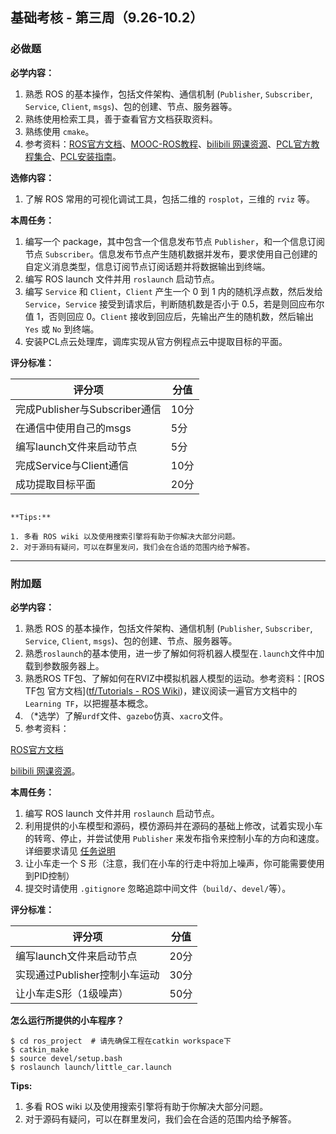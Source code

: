 ## 基础考核 - 第三周（9.26-10.2）

### 必做题

**必学内容：**

1. 熟悉 ROS 的基本操作，包括文件架构、通信机制 (`Publisher`, `Subscriber`, `Service`, `Client`, `msgs`)、包的创建、节点、服务器等。
2. 熟练使用检索工具，善于查看官方文档获取资料。
3. 熟练使用 `cmake`。
4. 参考资料：[ROS官方文档](http://wiki.ros.org/cn)、[MOOC-ROS教程](https://www.icourse163.org/course/ISCAS-1002580008)、[bilibili 网课资源](https://www.bilibili.com/video/BV1zt411G7Vn?from=search&seid=4645403767351408067&spm_id_from=333.337.0.0)、[PCL官方教程集合]( https://pcl.readthedocs.io/projects/tutorials/en/master/)、[PCL安装指南](https://pcl.readthedocs.io/projects/tutorials/en/master/#basic-usage)。

**选修内容：**

1. 了解 ROS 常用的可视化调试工具，包括二维的 `rosplot`，三维的 `rviz` 等。

**本周任务：**

1. 编写一个 package，其中包含一个信息发布节点 `Publisher`，和一个信息订阅节点 `Subscriber`。信息发布节点产生随机数据并发布，要求使用自己创建的自定义消息类型，信息订阅节点订阅话题并将数据输出到终端。
2. 编写 ROS launch 文件并用 `roslaunch` 启动节点。
3. 编写 `Service` 和 `Client`，`Client` 产生一个 0 到 1 内的随机浮点数，然后发给 `Service`，`Service` 接受到请求后，判断随机数是否小于 0.5，若是则回应布尔值 1，否则回应 0。`Client` 接收到回应后，先输出产生的随机数，然后输出 `Yes` 或 `No` 到终端。
4. 安装PCL点云处理库，调库实现从官方例程点云中提取目标的平面。

**评分标准：**

| 评分项                        | 分值 |
| ----------------------------- | ---- |
| 完成Publisher与Subscriber通信 | 10分 |
| 在通信中使用自己的msgs        | 5分 |
| 编写launch文件来启动节点      | 5分 |
| 完成Service与Client通信       | 10分 |
| 成功提取目标平面              | 20分 |



```

**Tips:**

1. 多看 ROS wiki 以及使用搜索引擎将有助于你解决大部分问题。
2. 对于源码有疑问，可以在群里发问，我们会在合适的范围内给予解答。
```

---

### 附加题

**必学内容：**

1. 熟悉 ROS 的基本操作，包括文件架构、通信机制 (`Publisher`, `Subscriber`, `Service`, `Client`, `msgs`)、包的创建、节点、服务器等。
2. 熟悉`roslaunch`的基本使用，进一步了解如何将机器人模型在`.launch`文件中加载到参数服务器上。
3. 熟悉ROS TF包、了解如何在RVIZ中模拟机器人模型的运动。参考资料：[ROS TF包 官方文档]([tf/Tutorials - ROS Wiki](http://wiki.ros.org/tf/Tutorials))，建议阅读一遍官方文档中的`Learning TF`，以把握基本概念。
4. （*选学）了解`urdf`文件、`gazebo`仿真、`xacro`文件。
5. 参考资料：

[ROS官方文档](http://wiki.ros.org/cn)

[bilibili 网课资源](https://www.bilibili.com/video/BV1zt411G7Vn?from=search&seid=4645403767351408067&spm_id_from=333.337.0.0)。

**本周任务：**

1. 编写 ROS launch 文件并用 `roslaunch` 启动节点。
2. 利用提供的小车模型和源码，模仿源码并在源码的基础上修改，试着实现小车的转弯、停止，并尝试使用 `Publisher` 来发布指令来控制小车的方向和速度。详细要求请见 [任务说明](任务说明.md)
3. 让小车走一个 S 形（注意，我们在小车的行走中将加上噪声，你可能需要使用到PID控制）
4. 提交时请使用 `.gitignore` 忽略追踪中间文件（`build/`、`devel/`等）。


**评分标准：**

| 评分项                        | 分值 |
| ----------------------------- | ---- |
| 编写launch文件来启动节点      | 20分 |
| 实现通过Publisher控制小车运动 | 30分 |
| 让小车走S形（1级噪声）         | 50分 |

**怎么运行所提供的小车程序？**

```shell
$ cd ros_project  # 请先确保工程在catkin workspace下
$ catkin_make  
$ source devel/setup.bash
$ roslaunch launch/little_car.launch
```

**Tips:**

1. 多看 ROS wiki 以及使用搜索引擎将有助于你解决大部分问题。
2. 对于源码有疑问，可以在群里发问，我们会在合适的范围内给予解答。


